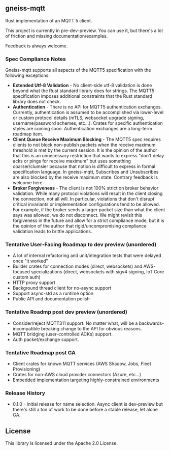 ## gneiss-mqtt

Rust implementation of an MQTT 5 client.  

This project is currently in pre-dev-preview.  You can use it, but there's a lot of friction and missing documentation/examples.

Feedback is always welcome.

### Spec Compliance Notes
Gneiss-mqtt supports all aspects of the MQTT5 specification with the following exceptions:
* **Extended Utf-8 Validation** - No client-side utf-8 validation is done beyond what the Rust standard library does for strings.  The MQTT5 specification imposes additional constraints that the Rust standard library does not check.
* **Authentication** - There is no API for MQTT5 authentication exchanges.  Currently, authentication is assumed to be accomplished via lower-level or custom protocol details (mTLS, websocket upgrade signing, username/password schemes, etc...).  Crates for specific authentication styles are coming soon.  Authentication exchanges are a long-term roadmap item.
* **Client Queue Receive Maximum Blocking** - The MQTT5 spec requires clients to not block non-publish packets when the receive maximum threshold is met by the current session.  It is the opinion of the author that this is an unnecessary restriction that wants to express "don't delay acks or pings for receive maximum" but uses something coarser/clumsier because that notion is difficult to express in formal specification language.  In gneiss-mqtt, Subscribes and Unsubscribes are also blocked by the receive maximum state.  Contrary feedback is welcome here.
* **Broker Forgiveness** - The client is not 100% strict on broker behavior validation.  While many protocol violations will result in the client closing the connection, not all will.  In particular, violations that don't disrupt critical invariants or implementation configurations tend to be allowed.  For example, if the broker sends a larger packet size than what the client says was allowed, we do not disconnect.  We might revisit this forgiveness in the future and allow for a strict compliance mode, but it is the opinion of the author that rigid/uncompromising compliance validation leads to brittle applications.

### Tentative User-Facing Roadmap to dev preview (unordered)
* A lot of internal refactoring and unit/integration tests that were delayed once "it worked"
* Builder crates for connection modes (direct, websockets) and AWS-focused specializations (direct, websockets with sigv4 signing, IoT Core custom auth)
* HTTP proxy support
* Background thread client for no-async support
* Support async-std as a runtime option
* Public API and documentation polish

### Tentative Roadmp post dev preview (unordered)
* Consider/reject MQTT311 support.  No matter what, will be a backwards-incompatible breaking change to the API for obvious reasons.
* MQTT bridging (user-controlled ACKs) support.
* Auth packet/exchange support.

### Tentative Roadmap post GA
* Client crates for known MQTT services (AWS Shadow, Jobs, Fleet Provisioning)
* Crates for non-AWS cloud provider connectors (Azure, etc...)
* Embedded implementation targeting highly-constrained environments

### Release History
* 0.1.0 - Initial release for name selection.  Async client is dev-preview but there's still a ton of work to be done before a stable release, let alone GA.

## License

This library is licensed under the Apache 2.0 License. 
